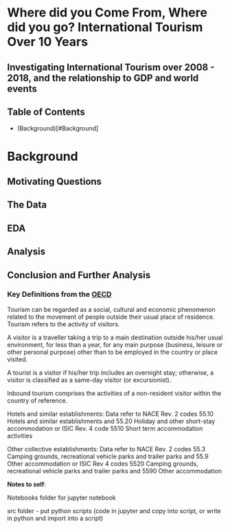 # Where did you Come From, Where did you go? International Tourism Over 10 Years
## Investigating International Tourism over 2008 - 2018, and the relationship to GDP and world events

## Table of Contents
- (Background)[#Background]


# Background

## Motivating Questions

## The Data

## EDA 

## Analysis 

## Conclusion and Further Analysis

### Key Definitions from the [OECD](https://stats.oecd.org/Index.aspx?QueryId=95071)

Tourism can be regarded as a social, cultural and economic phenomenon related to the movement of people outside their usual place of residence. 
Tourism refers to the activity of visitors. 

A visitor is a traveller taking a trip to a main destination outside his/her usual environment, for less than a year, for any main purpose (business, leisure or other personal purpose) other than to be employed in the country or place visited. 

A tourist is a visitor if his/her trip includes an overnight stay; otherwise, a visitor is classified as a same-day visitor (or excursionist). 

Inbound tourism comprises the activities of a non-resident visitor within the country of reference.

Hotels and similar establishments:
Data refer to NACE Rev. 2 codes 55.10 Hotels and similar establishments and 55.20 Holiday and other short-stay accommodation or ISIC Rev. 4 code 5510 Short term accommodation activities 

Other collective establishments:
Data refer to NACE Rev. 2 codes 55.3 Camping grounds, recreational vehicle parks and trailer parks and 55.9 Other accommodation or ISIC Rev 4 codes 5520 Camping grounds, recreational vehicle parks and trailer parks and 5590 Other accommodation


**Notes to self**: 

Notebooks folder for jupyter notebook 

src folder - put python scripts (code in jupyter and copy into script, or write in python and import into a script)
